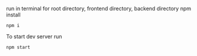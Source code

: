 run in terminal for root directory, frontend directory, backend directory npm install

```
npm i
```

To start dev server run
```
npm start
```